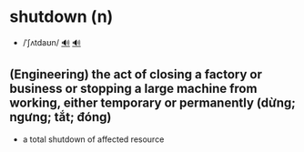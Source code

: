 # shutdown (n)

- /ˈʃʌtdaʊn/ [🔊](https://www.oxfordlearnersdictionaries.com/media/english/uk_pron/s/shu/shutd/shutdown__gb_1.mp3) [🔊](https://www.oxfordlearnersdictionaries.com/media/english/us_pron/s/shu/shutd/shutdown__us_1.mp3)

## (Engineering) the act of closing a factory or business or stopping a large machine from working, either temporary or permanently (dừng; ngưng; tắt; đóng)

- a total shutdown of affected resource